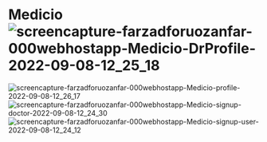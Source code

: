 # Medicio![screencapture-farzadforuozanfar-000webhostapp-Medicio-DrProfile-2022-09-08-12_25_18](https://user-images.githubusercontent.com/91725214/189067992-75d336d8-8194-4bfa-8f15-7764315959aa.png)

![screencapture-farzadforuozanfar-000webhostapp-Medicio-profile-2022-09-08-12_26_17](https://user-images.githubusercontent.com/91725214/189068071-0e9c4fe9-3b6c-4808-9395-7d73311759d5.png)
![screencapture-farzadforuozanfar-000webhostapp-Medicio-signup-doctor-2022-09-08-12_24_30](https://user-images.githubusercontent.com/91725214/189068086-d17aafa6-d6fd-4a1e-bf66-e3710dd41e55.png)
![screencapture-farzadforuozanfar-000webhostapp-Medicio-signup-user-2022-09-08-12_24_12](https://user-images.githubusercontent.com/91725214/189068099-255ab2b4-37da-4008-9952-f597c58acfca.png)
